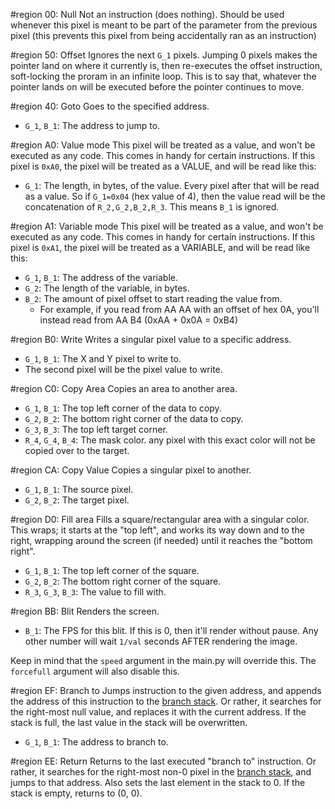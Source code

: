 #region 00: Null
Not an instruction (does nothing). Should be used whenever this pixel is meant to be part of the parameter from the previous pixel (this prevents this pixel from being accidentally ran as an instruction)

#region 50: Offset
Ignores the next `G_1` pixels. Jumping 0 pixels makes the pointer land on where it currently is, then re-executes the offset instruction, soft-locking the proram in an infinite loop. This is to say that, whatever the pointer lands on will be executed before the pointer continues to move.

#region 40: Goto
Goes to the specified address.
- `G_1`, `B_1`: The address to jump to.

#region A0: Value mode
This pixel will be treated as a value, and won't be executed as any code. This comes in handy for certain instructions.
If this pixel is `0xA0`, the pixel will be treated as a VALUE, and will be read like this:
- `G_1`: The length, in bytes, of the value.
Every pixel after that will be read as a value. So if `G_1=0x04` (hex value of 4), then the value read will be the concatenation of `R_2,G_2,B_2,R_3`. This means `B_1` is ignored.


#region A1: Variable mode
This pixel will be treated as a value, and won't be executed as any code. This comes in handy for certain instructions.
If this pixel is `0xA1`, the pixel will be treated as a VARIABLE, and will be read like this:
- `G_1`, `B_1`: The address of the variable.
- `G_2`: The length of the variable, in bytes.
- `B_2`: The amount of pixel offset to start reading the value from.
    - For example, if you read from AA AA with an offset of hex 0A, you'll instead read from AA B4 (0xAA + 0x0A = 0xB4)


#region B0: Write
Writes a singular pixel value to a specific address.
- `G_1`, `B_1`: The X and Y pixel to write to.
- The second pixel will be the pixel value to write.


#region C0: Copy Area
Copies an area to another area.
- `G_1`, `B_1`: The top left corner of the data to copy.
- `G_2`, `B_2`: The bottom right corner of the data to copy.
- `G_3`, `B_3`: The top left target corner.
- `R_4`, `G_4`, `B_4`: The mask color. any pixel with this exact color will not be copied over to the target.


#region CA: Copy Value
Copies a singular pixel to another.
- `G_1`, `B_1`: The source pixel.
- `G_2`, `B_2`: The target pixel.


#region D0: Fill area
Fills a square/rectangular area with a singular color. This wraps; it starts at the "top left", and works its way down and to the right, wrapping around the screen (if needed) until it reaches the "bottom right". 
- `G_1`, `B_1`: The top left corner of the square.
- `G_2`, `B_2`: The bottom right corner of the square.
- `R_3`, `G_3`, `B_3`: The value to fill with.


#region BB: Blit
Renders the screen.
- `B_1`: The FPS for this blit.
If this is 0, then it'll render without pause. Any other number will wait `1/val` seconds AFTER rendering the image.

Keep in mind that the `speed` argument in the main.py will override this. The `forcefull` argument will also disable this.


#region EF: Branch to
Jumps instruction to the given address, and appends the address of this instruction to the [branch stack](#branch-stack). Or rather, it searches for the right-most null value, and replaces it with the current address. If the stack is full, the last value in the stack will be overwritten.
- `G_1`, `B_1`: The address to branch to.


#region EE: Return
Returns to the last executed "branch to" instruction. Or rather, it searches for the right-most non-0 pixel in the [branch stack](#branch-stack), and jumps to that address. Also sets the last element in the stack to 0. If the stack is empty, returns to (0, 0).